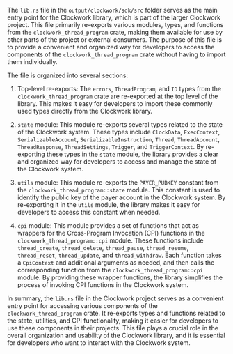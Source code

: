 The `lib.rs` file in the `output/clockwork/sdk/src` folder serves as the main entry point for the Clockwork library, which is part of the larger Clockwork project. This file primarily re-exports various modules, types, and functions from the `clockwork_thread_program` crate, making them available for use by other parts of the project or external consumers. The purpose of this file is to provide a convenient and organized way for developers to access the components of the `clockwork_thread_program` crate without having to import them individually.

The file is organized into several sections:

1. Top-level re-exports: The `errors`, `ThreadProgram`, and `ID` types from the `clockwork_thread_program` crate are re-exported at the top level of the library. This makes it easy for developers to import these commonly used types directly from the Clockwork library.

2. `state` module: This module re-exports several types related to the state of the Clockwork system. These types include `ClockData`, `ExecContext`, `SerializableAccount`, `SerializableInstruction`, `Thread`, `ThreadAccount`, `ThreadResponse`, `ThreadSettings`, `Trigger`, and `TriggerContext`. By re-exporting these types in the `state` module, the library provides a clear and organized way for developers to access and manage the state of the Clockwork system.

3. `utils` module: This module re-exports the `PAYER_PUBKEY` constant from the `clockwork_thread_program::state` module. This constant is used to identify the public key of the payer account in the Clockwork system. By re-exporting it in the `utils` module, the library makes it easy for developers to access this constant when needed.

4. `cpi` module: This module provides a set of functions that act as wrappers for the Cross-Program Invocation (CPI) functions in the `clockwork_thread_program::cpi` module. These functions include `thread_create`, `thread_delete`, `thread_pause`, `thread_resume`, `thread_reset`, `thread_update`, and `thread_withdraw`. Each function takes a `CpiContext` and additional arguments as needed, and then calls the corresponding function from the `clockwork_thread_program::cpi` module. By providing these wrapper functions, the library simplifies the process of invoking CPI functions in the Clockwork system.

In summary, the `lib.rs` file in the Clockwork project serves as a convenient entry point for accessing various components of the `clockwork_thread_program` crate. It re-exports types and functions related to the state, utilities, and CPI functionality, making it easier for developers to use these components in their projects. This file plays a crucial role in the overall organization and usability of the Clockwork library, and it is essential for developers who want to interact with the Clockwork system.

    